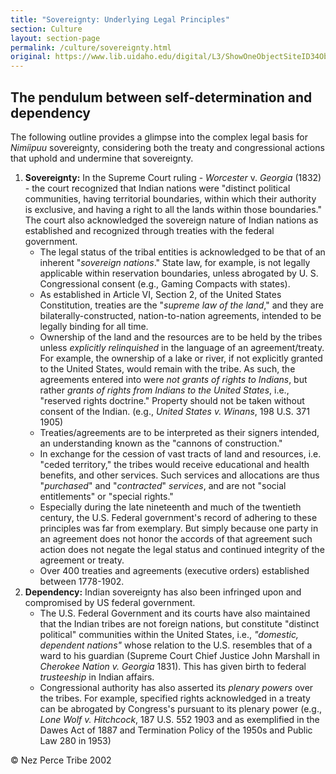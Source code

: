 ```yaml
---
title: "Sovereignty: Underlying Legal Principles"
section: Culture
layout: section-page
permalink: /culture/sovereignty.html
original: https://www.lib.uidaho.edu/digital/L3/ShowOneObjectSiteID34ObjectID307.html
---
```


## The pendulum between self-determination and dependency

The following outline provides a glimpse into the complex legal basis for _Nimíipuu_ sovereignty, considering both the treaty and congressional actions that uphold and undermine that sovereignty.

1. **Sovereignty:** In the Supreme Court ruling - _Worcester_ v. _Georgia_ (1832) - the court recognized that Indian nations were "distinct political communities, having territorial boundaries, within which their authority is exclusive, and having a right to all the lands within those boundaries." The court also acknowledged the sovereign nature of Indian nations as established and recognized through treaties with the federal government.  
    - The legal status of the tribal entities is acknowledged to be that of an inherent "_sovereign nations_." State law, for example, is not legally applicable within reservation boundaries, unless abrogated by U. S. Congressional consent (e.g., Gaming Compacts with states).
    - As established in Article VI, Section 2, of the United States Constitution, treaties are the "_supreme law of the land_," and they are bilaterally-constructed, nation-to-nation agreements, intended to be legally binding for all time.
    - Ownership of the land and the resources are to be held by the tribes unless _explicitly relinquished_ in the language of an agreement/treaty. For example, the ownership of a lake or river, if not explicitly granted to the United States, would remain with the tribe. As such, the agreements entered into were _not grants of rights to Indians_, but rather _grants of rights from Indians to the United States_, i.e., "reserved rights doctrine." Property should not be taken without consent of the Indian. (e.g., _United States v. Winans_, 198 U.S. 371 1905)
    - Treaties/agreements are to be interpreted as their signers intended, an understanding known as the "cannons of construction."
    - In exchange for the cession of vast tracts of land and resources, i.e. "ceded territory," the tribes would receive educational and health benefits, and other services. Such services and allocations are thus "_purchased_" and "_contracted_" _services_, and are not "social entitlements" or "special rights."
    - Especially during the late nineteenth and much of the twentieth century, the U.S. Federal government's record of adhering to these principles was far from exemplary. But simply because one party in an agreement does not honor the accords of that agreement such action does not negate the legal status and continued integrity of the agreement or treaty.
    - Over 400 treaties and agreements (executive orders) established between 1778-1902.
2. **Dependency:** Indian sovereignty has also been infringed upon and compromised by US federal government.
    - The U.S. Federal Government and its courts have also maintained that the Indian tribes are not foreign nations, but constitute "distinct political" communities within the United States, i.e., _"domestic, dependent nations"_ whose relation to the U.S. resembles that of a ward to his guardian (Supreme Court Chief Justice John Marshall in _Cherokee Nation v. Georgia_ 1831). This has given birth to federal _trusteeship_ in Indian affairs.
    - Congressional authority has also asserted its _plenary powers_ over the tribes. For example, specified rights acknowledged in a treaty can be abrogated by Congress's pursuant to its plenary power (e.g., _Lone Wolf v. Hitchcock_, 187 U.S. 552 1903 and as exemplified in the Dawes Act of 1887 and Termination Policy of the 1950s and Public Law 280 in 1953)

© Nez Perce Tribe 2002
